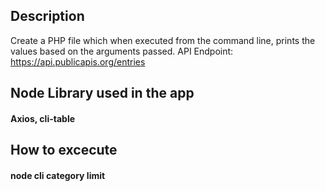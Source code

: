 ## Description

Create a PHP file which when executed from the command line, prints the values based on the arguments passed.
API Endpoint: https://api.publicapis.org/entries

## Node Library used in the app

#### Axios, cli-table

## How to excecute

#### node cli category limit
